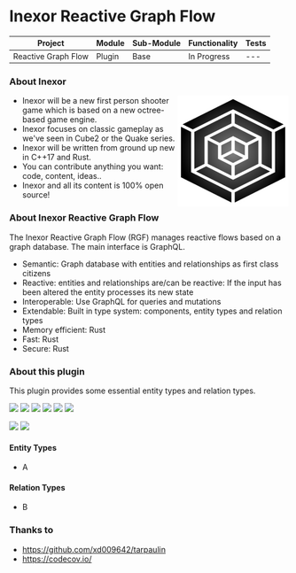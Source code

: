 # Inexor Reactive Graph Flow

| Project | Module | Sub-Module | Functionality | Tests |
| --- | --- | --- | --- | --- |
| Reactive Graph Flow | Plugin | Base | In Progress | --- |

### About Inexor

<a href="https://inexor.org/">
<img align="right" width="200" height="200" src="https://raw.githubusercontent.com/aschaeffer/inexor-rgf-plugin-base/main/docs/images/inexor_2.png">
</a>

* Inexor will be a new first person shooter game which is based on a new octree-based game engine.
* Inexor focuses on classic gameplay as we've seen in Cube2 or the Quake series.
* Inexor will be written from ground up new in C++17 and Rust.
* You can contribute anything you want: code, content, ideas..
* Inexor and all its content is 100% open source!

### About Inexor Reactive Graph Flow

The Inexor Reactive Graph Flow (RGF) manages reactive flows based on a graph database. The main interface is GraphQL.

* Semantic: Graph database with entities and relationships as first class citizens
* Reactive: entities and relationships are/can be reactive: If the input has been altered the entity processes its new state
* Interoperable: Use GraphQL for queries and mutations
* Extendable: Built in type system: components, entity types and relation types
* Memory efficient: Rust
* Fast: Rust
* Secure: Rust

### About this plugin

This plugin provides some essential entity types and relation types.

[<img src="https://img.shields.io/badge/Language-Rust-brightgreen">]()
[<img src="https://img.shields.io/badge/Platforms-Linux%20%26%20Windows-brightgreen">]()
[<img src="https://img.shields.io/github/workflow/status/aschaeffer/inexor-rgf-plugin-base/Rust">](https://github.com/aschaeffer/inexor-rgf-plugin-base/actions?query=workflow%3ARust)
[<img src="https://img.shields.io/github/last-commit/aschaeffer/inexor-rgf-plugin-base">]()
[<img src="https://img.shields.io/github/languages/code-size/aschaeffer/inexor-rgf-plugin-base">]()
[<img src="https://img.shields.io/codecov/c/github/aschaeffer/inexor-rgf-plugin-base">]()

[<img src="https://img.shields.io/github/license/aschaeffer/inexor-rgf-plugin-base">](https://github.com/aschaeffer/inexor-rgf-plugin-base/blob/main/LICENSE)
[<img src="https://img.shields.io/discord/698219248954376256?logo=discord">](https://discord.com/invite/acUW8k7)

#### Entity Types

* A

#### Relation Types

* B

### Thanks to

* https://github.com/xd009642/tarpaulin
* https://codecov.io/
